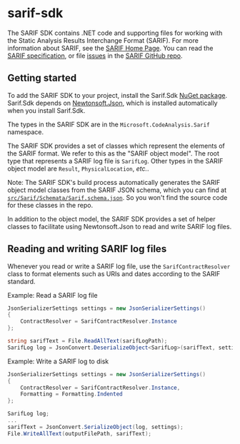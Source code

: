 # sarif-sdk
The SARIF SDK contains .NET code and supporting files for working with the Static Analysis Results Interchange Format (SARIF). For more information about SARIF, see the [SARIF Home Page](http://sarifweb.azurewebsites.net). You can read the [SARIF specification](https://rawgit.com/sarif-standard/sarif-spec/master/Static%20Analysis%20Results%20Interchange%20Format%20(SARIF).html), or file [issues](https://github.com/sarif-standard/sarif-spec/issues) in the [SARIF GitHub repo](https://github.com/sarif-standard/sarif-spec).

## Getting started

To add the SARIF SDK to your project, install the Sarif.Sdk [NuGet package](https://www.nuget.org/packages/Sarif.Sdk). Sarif.Sdk depends on [Newtonsoft.Json](http://www.newtonsoft.com/json), which is installed automatically when you install Sarif.Sdk.

The types in the SARIF SDK are in the `Microsoft.CodeAnalysis.Sarif` namespace.

The SARIF SDK provides a set of classes which represent the elements of the SARIF format. We refer to this as the "SARIF object model". The root type that represents a SARIF log file is `SarifLog`. Other types in the SARIF object model are `Result`, `PhysicalLocation`, _etc._.

Note: The SARIF SDK's build process automatically generates the SARIF object model classes from the SARIF JSON schema, which you can find at [`src/Sarif/Schemata/Sarif.schema.json`](https://github.com/Microsoft/sarif-sdk/blob/master/src/Sarif/Schemata/Sarif.schema.json). So you won't find the source code for these classes in the repo.

In addition to the object model, the SARIF SDK provides a set of helper classes to facilitate using Newtonsoft.Json to read and write SARIF log files.

## Reading and writing SARIF log files

Whenever you read or write a SARIF log file, use the `SarifContractResolver` class to format elements such as URIs and dates according to the SARIF standard.

Example: Read a SARIF log file

```C#
JsonSerializerSettings settings = new JsonSerializerSettings()
{
    ContractResolver = SarifContractResolver.Instance
};

string sarifText = File.ReadAllText(sarifLogPath);
SarifLog log = JsonConvert.DeserializeObject<SarifLog>(sarifText, settings);
```

Example: Write a SARIF log to disk 

```C#
JsonSerializerSettings settings = new JsonSerializerSettings()
{
    ContractResolver = SarifContractResolver.Instance,
    Formatting = Formatting.Indented
};

SarifLog log;
...
sarifText = JsonConvert.SerializeObject(log, settings);
File.WriteAllText(outputFilePath, sarifText);
```
